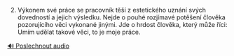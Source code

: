 
2. Výkonem své práce se pracovník těší z estetického uznání svých dovedností a jejich výsledku. Nejde o pouhé rozjímavé potěšení člověka pozorujícího věci vykonané jinými. Jde o hrdost člověka, který může říci: Umím udělat takové věci, to je moje práce.

[🔊 Poslechnout audio](/data/7-paragraphs/audio/chapter_105/para_004-2-Vkonem-sv-prce-se-pracovnk-t-z-estetick.mp3)
